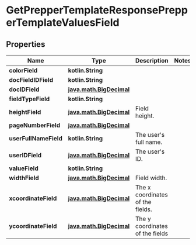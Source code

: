 
# GetPrepperTemplateResponsePrepperTemplateValuesField

## Properties
Name | Type | Description | Notes
------------ | ------------- | ------------- | -------------
**colorField** | **kotlin.String** |  | 
**docFieldIDField** | **kotlin.String** |  | 
**docIDField** | [**java.math.BigDecimal**](java.math.BigDecimal.md) |  | 
**fieldTypeField** | **kotlin.String** |  | 
**heightField** | [**java.math.BigDecimal**](java.math.BigDecimal.md) | Field height. | 
**pageNumberField** | [**java.math.BigDecimal**](java.math.BigDecimal.md) |  | 
**userFullNameField** | **kotlin.String** | The user&#39;s full name. | 
**userIDField** | [**java.math.BigDecimal**](java.math.BigDecimal.md) | The user&#39;s ID. | 
**valueField** | **kotlin.String** |  | 
**widthField** | [**java.math.BigDecimal**](java.math.BigDecimal.md) | Field width. | 
**xcoordinateField** | [**java.math.BigDecimal**](java.math.BigDecimal.md) | The x coordinates of the fields. | 
**ycoordinateField** | [**java.math.BigDecimal**](java.math.BigDecimal.md) | The y coordinates of the fields | 



